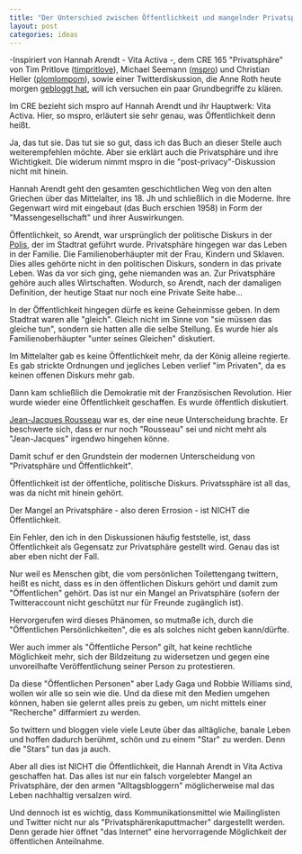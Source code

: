 ```yaml
---
title: "Der Unterschied zwischen Öffentlichkeit und mangelnder Privatsphäre"
layout: post
categories: ideas
---
```

-Inspiriert von Hannah Arendt - Vita Activa -, dem CRE 165 "Privatsphäre" von Tim Pritlove (<a href="http://twitter.com/timpritlove">timpritlove</a>), Michael Seemann (<a href="http://twitter.com/mspro">mspro</a>) und Christian Heller (<a href="http://twitter.com/plomlompom">plomlompom</a>), sowie einer Twitterdiskussion, die Anne Roth heute morgen <a href="http://annalist.noblogs.org/post/2010/11/07/neulich-bei-twitter-post-privacy-oder-was-man-dafur-halt/">gebloggt hat</a>, will ich versuchen ein paar Grundbegriffe zu klären.

Im CRE bezieht sich mspro auf Hannah Arendt und ihr Hauptwerk: Vita Activa. Hier, so mspro, erläutert sie sehr genau, was Öffentlichkeit denn heißt.

Ja, das tut sie. Das tut sie so gut, dass ich das Buch an dieser Stelle auch weiterempfehlen möchte. Aber sie erklärt auch die Privatsphäre und ihre Wichtigkeit. Die widerum nimmt mspro in die "post-privacy"-Diskussion nicht mit hinein.

Hannah Arendt geht den gesamten geschichtlichen Weg von den alten Griechen über das Mittelalter, ins 18. Jh und schließlich in die Moderne. Ihre Gegenwart wird mit eingebaut (das Buch erschien 1958) in Form der "Massengesellschaft" und ihrer Auswirkungen.

Öffentlichkeit, so Arendt, war ursprünglich der politische Diskurs in der <a href="http://de.wikipedia.org/wiki/Polis">Polis</a>, der im Stadtrat geführt wurde. Privatsphäre hingegen war das Leben in der Familie. Die Familienoberhäupter mit der Frau, Kindern und Sklaven. Dies alles gehörte nicht in den politischen Diskurs, sondern in das private Leben. Was da vor sich ging, gehe niemanden was an. Zur Privatsphäre gehöre auch alles Wirtschaften. Wodurch, so Arendt, nach der damaligen Definition, der heutige Staat nur noch eine Private Seite habe...

In der Öffentlichkeit hingegen dürfe es keine Geheinmisse geben. In dem Stadtrat waren alle "gleich". Gleich nicht im Sinne von "sie müssen das gleiche tun", sondern sie hatten alle die selbe Stellung. Es wurde hier als Familienoberhäupter "unter seines Gleichen" diskutiert.

Im Mittelalter gab es keine Öffentlichkeit mehr, da der König alleine regierte. Es gab strickte Ordnungen und jegliches Leben verlief "im Privaten", da es keinen offenen Diskurs mehr gab.

Dann kam schließlich die Demokratie mit der Französischen Revolution. Hier wurde wieder eine Öffentlichkeit geschaffen. Es wurde öffentlich diskutiert.

<a href="http://de.wikipedia.org/wiki/Jean-Jacques_Rousseau">Jean-Jacques Rousseau</a> war es, der eine neue Unterscheidung brachte. Er beschwerte sich, dass er nur noch "Rousseau" sei und nicht meht als "Jean-Jacques" irgendwo hingehen könne.

Damit schuf er den Grundstein der modernen Unterscheidung von "Privatsphäre und Öffentlichkeit".

Öffentlichkeit ist der öffentliche, politische Diskurs. Privatssphäre ist all das, was da nicht mit hinein gehört.

Der Mangel an Privatsphäre - also deren Errosion - ist NICHT die Öffentlichkeit.

Ein Fehler, den ich in den Diskussionen häufig feststelle, ist, dass Öffentlichkeit als Gegensatz zur Privatsphäre gestellt wird. Genau das ist aber eben nicht der Fall.

Nur weil es Menschen gibt, die vom persönlichen Toilettengang twittern, heißt es nicht, dass es in den öffentlichen Diskurs gehört und damit zum "Öffentlichen" gehört. Das ist nur ein Mangel an Privatsphäre (sofern der Twitteraccount nicht geschützt nur für Freunde zugänglich ist).

Hervorgerufen wird dieses Phänomen, so mutmaße ich, durch die "Öffentlichen Persönlichkeiten", die es als solches nicht geben kann/dürfte.

Wer auch immer als "Öffentliche Person" gilt, hat keine rechtliche Möglichkeit mehr, sich der Bildzeitung zu widersetzen und gegen eine unvoreilhafte Veröffentlichung seiner Person zu protestieren.

Da diese "Öffentlichen Personen" aber Lady Gaga und Robbie Williams sind, wollen wir alle so sein wie die. Und da diese mit den Medien umgehen können, haben sie gelernt alles preis zu geben, um nicht mittels einer "Recherche" diffarmiert zu werden.

So twittern und bloggen viele viele Leute über das alltägliche, banale Leben und hoffen dadurch berühmt, schön und zu einem "Star" zu werden. Denn die "Stars" tun das ja auch.

Aber all dies ist NICHT die Öffentlichkeit, die Hannah Arendt in Vita Activa geschaffen hat. Das alles ist nur ein falsch vorgelebter Mangel an Privatsphäre, der den armen "Alltagsbloggern" möglicherweise mal das Leben nachhaltig versalzen wird.

Und dennoch ist es wichtig, dass Kommunikationsmittel wie Mailinglisten und Twitter nicht nur als "Privatsphärenkaputtmacher" dargestellt werden. Denn gerade hier öffnet "das Internet" eine hervorragende Möglichkeit der öffentlichen Anteilnahme.
